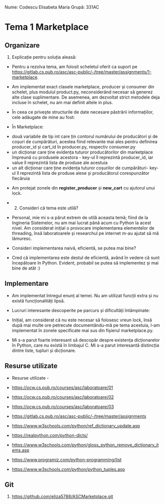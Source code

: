 Nume: Codescu Elisabeta Maria
Grupă: 331AC

# Tema 1 Marketplace

Organizare
-
1. Explicație pentru soluția aleasă:

* Pentru a rezolva tema, am folosit scheletul oferit ca suport pe https://gitlab.cs.pub.ro/asc/asc-public/-/tree/master/assignments/1-marketplace.

* Am implementat exact clasele marketplace, producer și consumer din schelet, plus modulul product.py, neconsiderând necesar să generez alte clase suplimentare. De asemenea, am dezvoltat strict metodele deja incluse în schelet, nu am mai definit altele in plus. 
* În ceea ce privește structurile de date necesare păstrării informațiilor, cele adăugate de mine au fost:
* În Marketplace:
- două variabile de tip int care țin contorul numărului de producători și de coșuri de cumpărături, acestea fiind relevante mai ales pentru definirea producer_id și cart_id în producer.py, respectiv consumer.py
- un dicționar care ține evidența tuturor producătorilor din marketplace împreună cu produsele acestora - key-ul îl reprezintă producer_id, iar value îl reprezintă lista de produse ale acestuia
- un alt dicționar care ține evidența tuturor coșurilor de cumpărături- key-ul îl reprezintă lista de produse alese și producătorul corespunzător fiecăruia
* Am protejat zonele  din **register_producer** și **new_cart** cu ajutorul unui lock.

* 2. Consideri că tema este utilă?

* Personal, mie mi s-a părut extrem de utilă aceasta temă; fiind de la Ingineria Sistemelor, nu am mai lucrat până acum cu Python la acest nivel. Am considerat inițial o provocare implementarea elementelor de threading, însă laboratoarele și researchul pe internet m-au ajutat să mă lămuresc. 

* Consideri implementarea naivă, eficientă, se putea mai bine?

* Cred că implementarea este destul de eficientă, având în vedere că sunt începătoare în Python. Evident, probabil se putea să implementez și mai bine de atât :) 


Implementare
-
* Am implementat întregul enunț al temei. Nu am utilizat funcții extra și nu există funcționalități lipsă.

* Lucruri interesante descoperite pe parcurs și dificultăți întâmpinate:

* Inițial, am considerat că nu este necesar să folosesc vreun lock, însă după mai multe ore petrecute documentându-mă pe tema acestuia, l-am implementat în zonele specificate mai sus din fișierul marketplace.py.
* Mi s-a parut foarte interesant să descopăr despre existența dicționarelor în Python, care nu există în limbajul C. Mi s-a parut interesantă distincția dintre liste, tupluri și dicționare.



Resurse utilizate
-

* Resurse utilizate - 

* https://ocw.cs.pub.ro/courses/asc/laboratoare/01
* https://ocw.cs.pub.ro/courses/asc/laboratoare/02
* https://ocw.cs.pub.ro/courses/asc/laboratoare/03
* https://gitlab.cs.pub.ro/asc/asc-public/-/tree/master/assignments
* https://www.w3schools.com/python/ref_dictionary_update.asp
* https://realpython.com/python-dicts/
* https://www.w3schools.com/python/gloss_python_remove_dictionary_items.asp
* https://www.programiz.com/python-programming/list
* https://www.w3schools.com/python/python_tuples.asp


Git
-
1. https://github.com/eliza5788/ASCMarketplace.git
